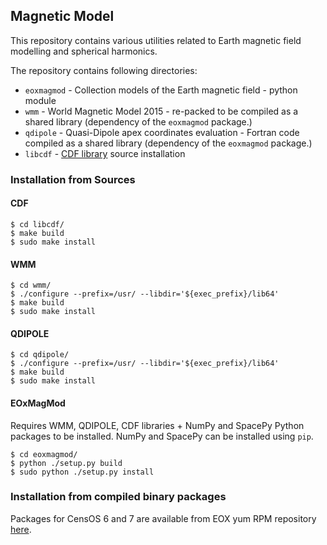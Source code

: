 ## Magnetic Model

This repository contains various utilities related to Earth magnetic field
modelling and spherical harmonics.

The repository contains following directories:

- `eoxmagmod` - Collection models of the Earth magnetic field - python module
- `wmm` - World Magnetic Model 2015 - re-packed to be compiled as a shared
  library (dependency of the `eoxmagmod` package.)
- `qdipole` - Quasi-Dipole apex coordinates evaluation - Fortran code compiled
  as a shared library (dependency of the `eoxmagmod` package.)
- `libcdf` - [CDF library](https://cdf.gsfc.nasa.gov/) source installation

### Installation from Sources

#### CDF

```
$ cd libcdf/
$ make build
$ sudo make install
```

#### WMM

```
$ cd wmm/
$ ./configure --prefix=/usr/ --libdir='${exec_prefix}/lib64'
$ make build
$ sudo make install
```

#### QDIPOLE

```
$ cd qdipole/
$ ./configure --prefix=/usr/ --libdir='${exec_prefix}/lib64'
$ make build
$ sudo make install
```

#### EOxMagMod
Requires WMM, QDIPOLE, CDF libraries + NumPy and SpacePy Python packages
to be installed.
NumPy and SpacePy can be installed using `pip`.

```
$ cd eoxmagmod/
$ python ./setup.py build
$ sudo python ./setup.py install
```

### Installation from compiled binary packages

Packages for CensOS 6 and 7 are available from EOX yum RPM repository
[here](http://yum.packages.eox.at/).
